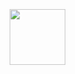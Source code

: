 <div id="header" align="center">
  <img src="https://media.giphy.com/media/HKGRDlTC2x9uGprSdH/giphy.gif" width="100"/>
  <h1>
</div>
